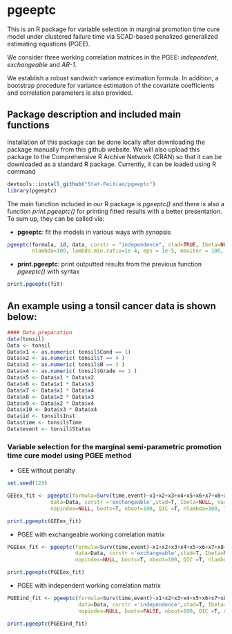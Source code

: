 # pgeeptc
This is an R package for variable selection in marginal promotion time cure model under clustered failure time via SCAD-based penalized generalized estimating equations (PGEE).

We consider three working correlation matrices in the PGEE: *independent*,  *exchangeable* and  *AR-1*.

We establish a robust sandwich variance estimation formula. In addition, a bootstrap procedure for variance estimation of the covariate coefficients and correlation parameters is also provided.

## Package description and included main functions

Installation of this package can be done locally after downloading the package manually from this github website. We will also upload this package to the Comprehensive R Archive Network (CRAN) so that it can be downloaded as a standard R package. Currently, it can be loaded using R command
```R
devtools::install_github("Stat-FeiXiao/pgeeptc")
library(pgeeptc)
```

The main function included in our R package is *pgeeptc()* and there is also a function *print.pgeeptc()* for printing fitted results with a better presentation. To sum up, they can be called via:
- **pgeeptc**: fit the models in various ways with synopsis
```R
pgeeptc(formula, id, data, corstr = "independence", stad=TRUE, Ibeta=NULL, Var=FALSE, lambda=NULL, nopindex=NULL, boots=FALSE, nboot=100, QIC =FALSE, 
        nlambda=100, lambda.min.ratio=1e-4, eps = 1e-5, maxiter = 100, tol = 1e-3){
```
- **print.pgeeptc**: print outputted results from the previous function *pgeeptc()* with syntax
```R
print.pgeeptc(fit)
```

## An example using a tonsil cancer data is shown below:

```R
#### Data preparation
data(tonsil)
Data <- tonsil
Data$x1 <- as.numeric( tonsil$Cond == 1)
Data$x2 <- as.numeric( tonsil$T == 4 )
Data$x3 <- as.numeric( tonsil$N == 3 )
Data$x4 <- as.numeric( tonsil$Grade == 1 )
Data$x5 <- Data$x1 * Data$x2
Data$x6 <- Data$x1 * Data$x3
Data$x7 <- Data$x1 * Data$x4
Data$x8 <- Data$x2 * Data$x3
Data$x9 <- Data$x2 * Data$x4
Data$x10 <- Data$x3 * Data$x4
Data$id <- tonsil$Inst
Data$time <- tonsil$Time
Data$event <- tonsil$Status
```

### Variable selection for the marginal semi-parametric promotion time cure model using PGEE method
- GEE without penalty
```R
set.seed(123)

GEEex_fit <- pgeeptc(formula=Surv(time,event)~x1+x2+x3+x4+x5+x6+x7+x8+x9+x10,id=Data$id, 
              data=Data, corstr ='exchangeable',stad=T, Ibeta=NULL, Var=T, lambda=0, 
              nopindex=NULL, boots=T, nboot=100, QIC =T, nlambda=100, lambda.min.ratio=1e-8,eps = 1e-6, maxiter = 100, tol = 1e-3)

print.pgeeptc(GEEex_fit)
```
- PGEE with exchangeable working correlation matrix
```R
PGEEex_fit <- pgeeptc(formula=Surv(time,event)~x1+x2+x3+x4+x5+x6+x7+x8+x9+x10,id=Data$id, 
                      data=Data, corstr ='exchangeable',stad=T, Ibeta=NULL, Var=T, lambda=NULL, 
                      nopindex=NULL, boots=T, nboot=100, QIC =T, nlambda=100, lambda.min.ratio=1e-8,eps = 1e-6, maxiter = 100, tol = 1e-3)

print.pgeeptc(PGEEex_fit)
```
- PGEE with independent working correlation matrix
```R
PGEEind_fit <- pgeeptc(formula=Surv(time,event)~x1+x2+x3+x4+x5+x6+x7+x8+x9+x10,id=Data$id,
                       data=Data, corstr ='independence',stad=T, Ibeta=NULL, Var=T, lambda=NULL, 
                       nopindex=NULL, boots=FALSE, nboot=100, QIC =T, nlambda=100, lambda.min.ratio=1e-8,eps = 1e-6, maxiter = 100, tol = 1e-3)

print.pgeeptc(PGEEind_fit)
```
